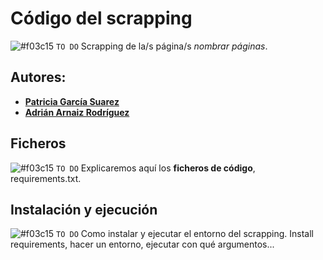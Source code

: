 # Código del scrapping
![#f03c15](https://placehold.it/15/f03c15/000000?text=+) `TO DO` Scrapping de la/s página/s *nombrar páginas*.

## Autores:
* [**Patricia García Suarez**](mailto:pgarcia054@uoc.edu)
* [**Adrián Arnaiz Rodríguez**](mailto:aarnaizr@uoc.edu) 


## Ficheros
![#f03c15](https://placehold.it/15/f03c15/000000?text=+) `TO DO` Explicaremos aquí los **ficheros de código**, requirements.txt.

## Instalación y ejecución
![#f03c15](https://placehold.it/15/f03c15/000000?text=+) `TO DO` Como instalar y ejecutar el entorno del scrapping. Install requirements, hacer un entorno, ejecutar con qué argumentos...
